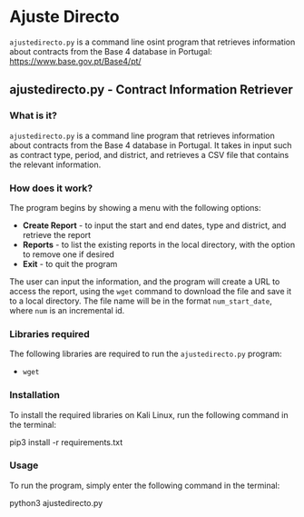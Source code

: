 # Ajuste Directo

`ajustedirecto.py` is a command line osint program that retrieves information about contracts from the Base 4 database in Portugal: https://www.base.gov.pt/Base4/pt/

## ajustedirecto.py - Contract Information Retriever

### What is it?

`ajustedirecto.py` is a command line program that retrieves information about contracts from the Base 4 database in Portugal. It takes in input such as contract type, period, and district, and retrieves a CSV file that contains the relevant information.

### How does it work?

The program begins by showing a menu with the following options:

- **Create Report** - to input the start and end dates, type and district, and retrieve the report
- **Reports** - to list the existing reports in the local directory, with the option to remove one if desired
- **Exit** - to quit the program

The user can input the information, and the program will create a URL to access the report, using the `wget` command to download the file and save it to a local directory. The file name will be in the format `num_start_date`, where `num` is an incremental id.

### Libraries required

The following libraries are required to run the `ajustedirecto.py` program:

- `wget`

### Installation 

To install the required libraries on Kali Linux, run the following command in the terminal:

pip3 install -r requirements.txt

### Usage 

To run the program, simply enter the following command in the terminal:

python3 ajustedirecto.py

